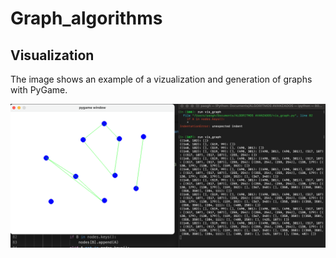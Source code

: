 # Graph_algorithms

## Visualization
The image shows an example of a vizualization and generation of graphs with PyGame. 

![alt text](https://github.com/paaoogh/Graph_algorithms/blob/main/Screen%20Shot%202021-03-03%20at%2018.36.57.png)
